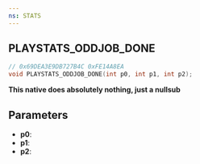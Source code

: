 ```yaml
---
ns: STATS
---
```

## PLAYSTATS_ODDJOB_DONE

```c
// 0x69DEA3E9DB727B4C 0xFE14A8EA
void PLAYSTATS_ODDJOB_DONE(int p0, int p1, int p2);
```

**This native does absolutely nothing, just a nullsub**

## Parameters
* **p0**: 
* **p1**: 
* **p2**: 

